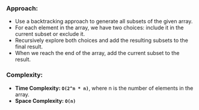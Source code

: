 ### Approach:
- Use a backtracking approach to generate all subsets of the given array.
- For each element in the array, we have two choices: include it in the current subset or exclude it.
- Recursively explore both choices and add the resulting subsets to the final result.
- When we reach the end of the array, add the current subset to the result.
​
### Complexity:
- **Time Complexity: `O(2^n * n)`**, where n is the number of elements in the array.
- **Space Complexity: `O(n)`**